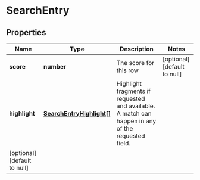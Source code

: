 # SearchEntry

## Properties
Name | Type | Description | Notes
------------ | ------------- | ------------- | -------------
**score** | **number** | The score for this row | [optional] [default to null]
**highlight** | [**SearchEntryHighlight[]**](SearchEntryHighlight.md) | Highlight fragments if requested and available. A match can happen in any of the requested field.
 | [optional] [default to null]


